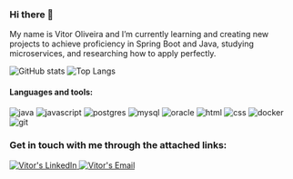 ### Hi there 👋  
My name is Vitor Oliveira and I’m currently learning and creating new projects to achieve proficiency in Spring Boot and Java, studying microservices, and researching how to apply perfectly.

![GitHub stats](https://github-readme-stats.vercel.app/api?username=vitor0liveira&show_icons=true&hide_title=true&count_private=true&include_all_commits=true&count_private=true&theme=gotham)
![Top Langs](https://github-readme-stats.vercel.app/api/top-langs/?username=vitor0liveira&layout=compact&theme=gotham&custom_title=Statistics)  

#### Languages and tools:
![java](https://img.shields.io/badge/Java-7CBEE4.svg?&style=for-the-badge&logo=java&logoColor=red)
![javascript](https://img.shields.io/badge/javascript-F7DF1E.svg?&style=for-the-badge&logo=javascript&logoColor=white)
![postgres](https://img.shields.io/badge/postgres-%23316192.svg?&style=for-the-badge&logo=postgresql&logoColor=white)
![mysql](https://img.shields.io/badge/mysql-4479A1.svg?&style=for-the-badge&logo=mysql&logoColor=white)
![oracle](https://img.shields.io/badge/oracle-7CBEE4.svg?&style=for-the-badge&logo=oracle&logoColor=red)
![html](https://img.shields.io/badge/html%20-%23E34F26.svg?&style=for-the-badge&logo=html5&logoColor=white)
![css](https://img.shields.io/badge/css%20-%231572B6.svg?&style=for-the-badge&logo=css3&logoColor=white) 
![docker](https://img.shields.io/badge/docker-%232496ED.svg?&style=for-the-badge&logo=docker&logoColor=blue)
![git](https://img.shields.io/badge/git%20-%23F05033.svg?&style=for-the-badge&logo=git&logoColor=white) 


### Get in touch with me through the attached links:  

<a href="https://www.linkedin.com/in/vitor0liveira/">
  <img alt="Vitor's LinkedIn" src="https://img.shields.io/badge/-LinkedIn-1A4730?style=flat-square&logo=Linkedin&logoColor=white" />
</a>
<a href="mailto:vitoroliveira.ads@gmail.com">
  <img alt="Vitor's Email" src="https://img.shields.io/badge/-E--mail-1A4730?style=flat-square&logo=Gmail&logoColor=white" />
</a>
